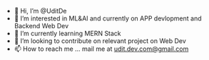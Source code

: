 - 👋 Hi, I’m @UditDe
- 👀 I’m interested in ML&AI and currently on APP devlopment and Backend Web Dev
- 🌱 I’m currently learning MERN Stack 
- 💞️ I’m looking to contribute on relevant project on Web Dev
- 📫 How to reach me ... mail me at udit.dev.com@gmail.com

<!---
UditDe/UditDe is a ✨ special ✨ repository because its `README.md` (this file) appears on your GitHub profile.
You can click the Preview link to take a look at your changes.
--->
